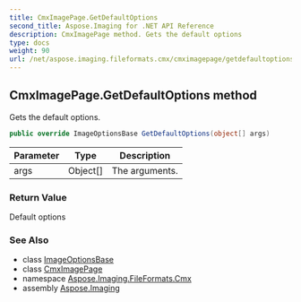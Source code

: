 ```yaml
---
title: CmxImagePage.GetDefaultOptions
second_title: Aspose.Imaging for .NET API Reference
description: CmxImagePage method. Gets the default options
type: docs
weight: 90
url: /net/aspose.imaging.fileformats.cmx/cmximagepage/getdefaultoptions/
---
```

## CmxImagePage.GetDefaultOptions method

Gets the default options.

```csharp
public override ImageOptionsBase GetDefaultOptions(object[] args)
```

| Parameter | Type | Description |
| --- | --- | --- |
| args | Object[] | The arguments. |

### Return Value

Default options

### See Also

* class [ImageOptionsBase](../../../aspose.imaging/imageoptionsbase/)
* class [CmxImagePage](../)
* namespace [Aspose.Imaging.FileFormats.Cmx](../../cmximagepage/)
* assembly [Aspose.Imaging](../../../)


